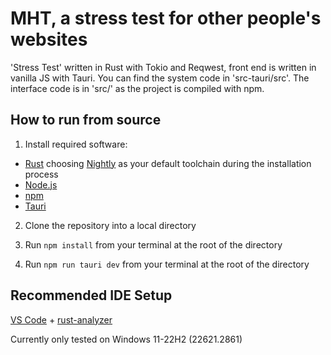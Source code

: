 # MHT, a stress test for other people's websites

'Stress Test' written in Rust with Tokio and Reqwest, front end is written in vanilla JS with Tauri. You can find the system code in 'src-tauri/src'. The interface code is in 'src/' as the project is compiled with npm.

## How to run from source

1) Install required software:
- [Rust](https://www.rust-lang.org/tools/install) choosing [Nightly](https://doc.rust-lang.org/book/appendix-07-nightly-rust.html) as your default toolchain during the installation process
- [Node.js](https://nodejs.org/en/download)
- [npm](https://www.npmjs.com/)
- [Tauri](https://www.npmjs.com/package/@tauri-apps/cli)

2) Clone the repository into a local directory

3) Run `npm install` from your terminal at the root of the directory

4) Run `npm run tauri dev` from your terminal at the root of the directory


## Recommended IDE Setup

[VS Code](https://code.visualstudio.com/) + [rust-analyzer](https://marketplace.visualstudio.com/items?itemName=rust-lang.rust-analyzer)

Currently only tested on Windows 11-22H2 (22621.2861)
